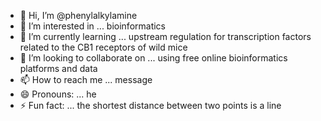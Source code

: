 - 👋 Hi, I’m @phenylalkylamine
- 👀 I’m interested in ... bioinformatics
- 🌱 I’m currently learning ... upstream regulation for transcription factors related to the CB1 receptors of wild mice
- 💞️ I’m looking to collaborate on ... using free online bioinformatics platforms and data
- 📫 How to reach me ... message
- 😄 Pronouns: ... he
- ⚡ Fun fact: ... the shortest distance between two points is a line

<!---
phenylalkylamine/phenylalkylamine is a ✨ special ✨ repository because its `README.md` (this file) appears on your GitHub profile.
You can click the Preview link to take a look at your changes.
--->
